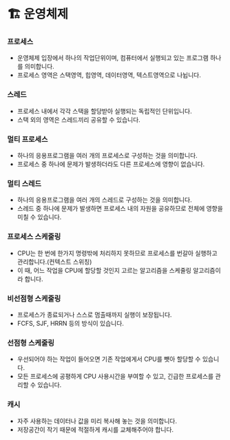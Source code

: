 # 🏗 운영체제

### 프로세스

- 운영체제 입장에서 하나의 작업단위이며, 컴퓨터에서 실행되고 있는 프로그램 하나를 의미합니다.
- 프로세스 영역은 스택영역, 힙영역, 데이터영역, 텍스트영역으로 나뉩니다.

### 스레드

- 프로세스 내에서 각각 스택을 할당받아 실행되는 독립적인 단위입니다.
- 스택 외의 영역은 스레드끼리 공유할 수 있습니다.

### 멀티 프로세스

- 하나의 응용프로그램을 여러 개의 프로세스로 구성하는 것을 의미합니다.
- 프로세스 중 하나에 문제가 발생하더라도 다른 프로세스에 영향이 없습니다.

### 멀티 스레드

- 하나의 응용프로그램을 여러 개의 스레드로 구성하는 것을 의미합니다.
- 스레드 중 하나에 문제가 발생하면 프로세스 내의 자원을 공유하므로 전체에 영향을 미칠 수 있습니다.

### 프로세스 스케줄링

- CPU는 한 번에 한가지 명령밖에 처리하지 못하므로 프로세스를 번갈아 실행하고 관리합니다.(컨텍스트 스위칭)
- 이 때, 어느 작업을 CPU에 할당할 것인지 고르는 알고리즘을 스케줄링 알고리즘이라 합니다.

### 비선점형 스케줄링

- 프로세스가 종료되거나 스스로 멈출때까지 실행이 보장됩니다.
- FCFS, SJF, HRRN 등의 방식이 있습니다.

### 선점형 스케줄링

- 우선되어야 하는 작업이 들어오면 기존 작업에게서 CPU를 뺏아 할당할 수 있습니다.
- 모든 프로세스에 공평하게 CPU 사용시간을 부여할 수 있고, 긴급한 프로세스를 관리할 수 있습니다.

### 캐시

- 자주 사용하는 데이터나 값을 미리 복사해 놓는 것을 의미합니다.
- 저장공간이 작기 때문에 적절하게 캐시를 교체해주어야 합니다.

